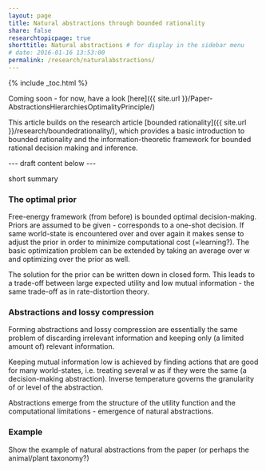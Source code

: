 ```yaml
---
layout: page
title: Natural abstractions through bounded rationality
share: false
researchtopicpage: true
shorttitle: Natural abstractions # for display in the sidebar menu
# date: 2016-01-16 13:53:00
permalink: /research/naturalabstractions/
---
```


{% include _toc.html %}

Coming soon - for now, have a look [here]({{ site.url }}/Paper-AbstractionsHierarchiesOptimalityPrinciple/)


This article builds on the research article [bounded rationality]({{ site.url }}/research/boundedrationality/), which provides a basic introduction to bounded rationality and the information-theoretic framework for bounded rational decision making and inference.

--- draft content below ---

short summary

### The optimal prior
Free-energy framework (from before) is bounded optimal decision-making. Priors are assumed to be given - corresponds to a one-shot decision. If same world-state is encountered over and over again it makes sense to adjust the prior in order to minimize computational cost (=learning?). The basic optimization problem can be extended by taking an average over w and optimizing over the prior as well.

The solution for the prior can be written down in closed form. This leads to a trade-off between large expected utility and low mutual information - the same trade-off as in rate-distortion theory.

### Abstractions and lossy compression 
Forming abstractions and lossy compression are essentially the same problem of discarding irrelevant information and keeping only (a limited amount of) relevant information.

Keeping mutual information low is achieved by finding actions that are good for many world-states, i.e. treating several w as if they were the same (a decision-making abstraction). Inverse temperature governs the granularity of or level of the abstraction.

Abstractions emerge from the structure of the utility function and the computational limitations - emergence of natural abstractions.

### Example
Show the example of natural abstractions from the paper (or perhaps the animal/plant taxonomy?)
